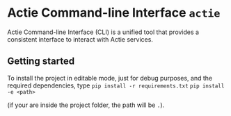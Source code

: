 # Actie Command-line Interface `actie`

Actie Command-line Interface (CLI) is a unified tool that provides a consistent interface to interact with Actie services.

## Getting started

To install the project in editable mode, just for debug purposes, and the required dependencies, type
```pip install -r requirements.txt```
```pip install -e <path>```

(if your are inside the project folder, the path will be `.`).

